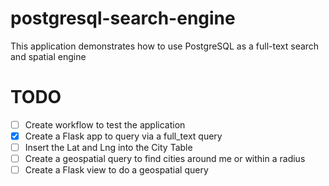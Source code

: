 # postgresql-search-engine

This application demonstrates how to use PostgreSQL as a full-text search and spatial engine

# TODO

- [ ] Create workflow to test the application
- [X] Create a Flask app to query via a full_text query
- [ ] Insert the Lat and Lng into the City Table
- [ ] Create a geospatial query to find cities around me or within a radius
- [ ] Create a Flask view to do a geospatial query
